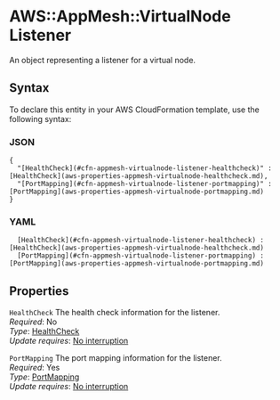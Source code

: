 # AWS::AppMesh::VirtualNode Listener<a name="aws-properties-appmesh-virtualnode-listener"></a>

An object representing a listener for a virtual node\.

## Syntax<a name="aws-properties-appmesh-virtualnode-listener-syntax"></a>

To declare this entity in your AWS CloudFormation template, use the following syntax:

### JSON<a name="aws-properties-appmesh-virtualnode-listener-syntax.json"></a>

```
{
  "[HealthCheck](#cfn-appmesh-virtualnode-listener-healthcheck)" : [HealthCheck](aws-properties-appmesh-virtualnode-healthcheck.md),
  "[PortMapping](#cfn-appmesh-virtualnode-listener-portmapping)" : [PortMapping](aws-properties-appmesh-virtualnode-portmapping.md)
}
```

### YAML<a name="aws-properties-appmesh-virtualnode-listener-syntax.yaml"></a>

```
﻿  [HealthCheck](#cfn-appmesh-virtualnode-listener-healthcheck) : [HealthCheck](aws-properties-appmesh-virtualnode-healthcheck.md)
﻿  [PortMapping](#cfn-appmesh-virtualnode-listener-portmapping) : [PortMapping](aws-properties-appmesh-virtualnode-portmapping.md)
```

## Properties<a name="aws-properties-appmesh-virtualnode-listener-properties"></a>

`HealthCheck`  <a name="cfn-appmesh-virtualnode-listener-healthcheck"></a>
The health check information for the listener\.  
*Required*: No  
*Type*: [HealthCheck](aws-properties-appmesh-virtualnode-healthcheck.md)  
*Update requires*: [No interruption](https://docs.aws.amazon.com/AWSCloudFormation/latest/UserGuide/using-cfn-updating-stacks-update-behaviors.html#update-no-interrupt)

`PortMapping`  <a name="cfn-appmesh-virtualnode-listener-portmapping"></a>
The port mapping information for the listener\.  
*Required*: Yes  
*Type*: [PortMapping](aws-properties-appmesh-virtualnode-portmapping.md)  
*Update requires*: [No interruption](https://docs.aws.amazon.com/AWSCloudFormation/latest/UserGuide/using-cfn-updating-stacks-update-behaviors.html#update-no-interrupt)